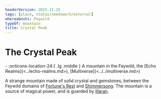 ```yaml
---
headerVersion: 2023.11.25
tags: [place, status/needswork/external]
whereabouts: Feywild
typeOf: mountain
title: Crystal Peak
---
```

# The Crystal Peak
<div class="grid cards ext-narrow-margin ext-one-column" markdown>
-    :octicons-location-24:{ .lg .middle } A mountain in the Feywild, the [Echo Realms](<../echo-realms.md>), [Multiverse](<../../multiverse.md>)  
</div>




A strange mountain made of solid crystal and gemstones, between the Feywild domains of [Fortune's Rest](<./fortune-s-rest.md>) and [Shimmersong](<./shimmersong.md>). The mountain is a source of magical power, and is guarded by [Illaran](<../../../../people/fey/illaran.md>).